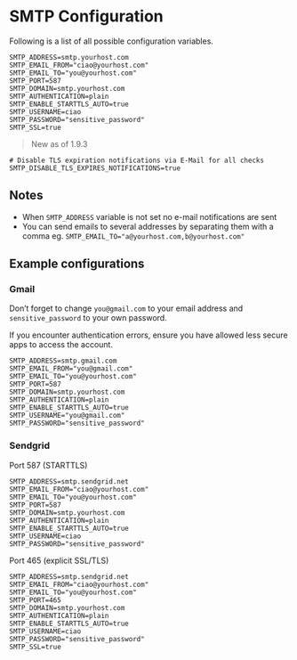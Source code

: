 # SMTP Configuration

Following is a list of all possible configuration variables.

````
SMTP_ADDRESS=smtp.yourhost.com
SMTP_EMAIL_FROM="ciao@yourhost.com"
SMTP_EMAIL_TO="you@yourhost.com"
SMTP_PORT=587
SMTP_DOMAIN=smtp.yourhost.com
SMTP_AUTHENTICATION=plain
SMTP_ENABLE_STARTTLS_AUTO=true
SMTP_USERNAME=ciao
SMTP_PASSWORD="sensitive_password"
SMTP_SSL=true
````

> New as of 1.9.3

```
# Disable TLS expiration notifications via E-Mail for all checks
SMTP_DISABLE_TLS_EXPIRES_NOTIFICATIONS=true
```

## Notes

* When `SMTP_ADDRESS` variable is not set no e-mail notifications are sent
* You can send emails to several addresses by separating them with a comma eg. `SMTP_EMAIL_TO="a@yourhost.com,b@yourhost.com"`

## Example configurations

### Gmail

Don’t forget to change `you@gmail.com` to your email address and `sensitive_password` to your own password.

If you encounter authentication errors, ensure you have allowed less secure apps to access the account.

````
SMTP_ADDRESS=smtp.gmail.com
SMTP_EMAIL_FROM="you@gmail.com"
SMTP_EMAIL_TO="you@yourhost.com"
SMTP_PORT=587
SMTP_DOMAIN=smtp.yourhost.com
SMTP_AUTHENTICATION=plain
SMTP_ENABLE_STARTTLS_AUTO=true
SMTP_USERNAME="you@gmail.com"
SMTP_PASSWORD="sensitive_password"
````

### Sendgrid

Port 587 (STARTTLS)

````
SMTP_ADDRESS=smtp.sendgrid.net
SMTP_EMAIL_FROM="ciao@yourhost.com"
SMTP_EMAIL_TO="you@yourhost.com"
SMTP_PORT=587
SMTP_DOMAIN=smtp.yourhost.com
SMTP_AUTHENTICATION=plain
SMTP_ENABLE_STARTTLS_AUTO=true
SMTP_USERNAME=ciao
SMTP_PASSWORD="sensitive_password"
````

Port 465 (explicit SSL/TLS)

````
SMTP_ADDRESS=smtp.sendgrid.net
SMTP_EMAIL_FROM="ciao@yourhost.com"
SMTP_EMAIL_TO="you@yourhost.com"
SMTP_PORT=465
SMTP_DOMAIN=smtp.yourhost.com
SMTP_AUTHENTICATION=plain
SMTP_ENABLE_STARTTLS_AUTO=true
SMTP_USERNAME=ciao
SMTP_PASSWORD="sensitive_password"
SMTP_SSL=true
````

